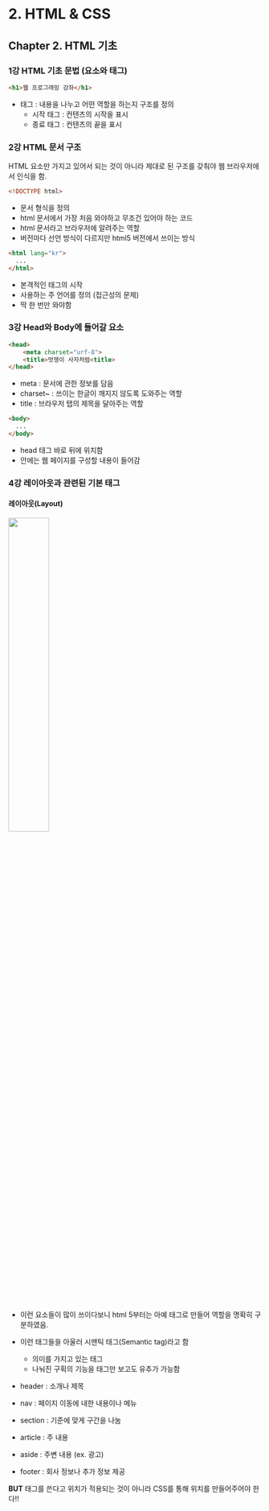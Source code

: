 # 2. HTML & CSS

## Chapter 2. HTML 기초

### 1강 HTML 기초 문법 (요소와 태그)

```html
<h1>웹 프로그래밍 강좌</h1>
```

- 태그 : 내용을 나누고 어떤 역할을 하는지 구조를 정의
  - 시작 태그 : 컨텐츠의 시작을 표시
  - 종료 태그 : 컨텐츠의 끝을 표시

### 2강 HTML 문서 구조

HTML 요소만 가지고 있어서 되는 것이 아니라 제대로 된 구조를 갖춰야 웹 브라우저에서 인식을 함.

```html
<!DOCTYPE html>
```

- 문서 형식을 정의
- html 문서에서 가장 처음 와야하고 무조건 있어야 하는 코드
- html 문서라고 브라우저에 알려주는 역할
- 버전마다 선언 방식이 다르지만 html5 버전에서 쓰이는 방식

```html
<html lang="kr">
  ...
</html>
```

- 본격적인 태그의 시작
- 사용하는 주 언어를 정의 (접근성의 문제)
- 딱 한 번만 와야함

### 3강 Head와 Body에 들어갈 요소

```html
<head>
    <meta charset="urf-8">
    <title>멋쟁이 사자처럼<title>
</head>
```

- meta : 문서에 관한 정보를 담음
- charset~ : 쓰이는 한글이 깨지지 않도록 도와주는 역할
- title : 브라우저 탭의 제목을 달아주는 역할

```html
<body>
  ...
</body>
```

- head 태그 바로 뒤에 위치함
- 안에는 웹 페이지를 구성할 내용이 들어감

### 4강 레이아웃과 관련된 기본 태그

#### 레이아웃(Layout)

<img src="https://images.velog.io/images/nathan29849/post/ff1f712a-742e-4615-a8e3-3aacfd914594/image.png" width="40%">

- 이런 요소들이 많이 쓰이다보니 html 5부터는 아예 태그로 만들어 역할을 명확히 구분하였음.
- 이런 태그들을 아울러 시맨틱 태그(Semantic tag)라고 함

  - 의미를 가지고 있는 태그
  - 나눠진 구획의 기능을 태그만 보고도 유추가 가능함

- header : 소개나 제목
- nav : 페이지 이동에 내한 내용이나 메뉴
- section : 기준에 맞게 구간을 나눔
- article : 주 내용
- aside : 주변 내용 (ex. 광고)
- footer : 회사 정보나 추가 정보 제공

**BUT** 태그를 쓴다고 위치가 적용되는 것이 아니라 CSS를 통해 위치를 만들어주어야 한다!!

